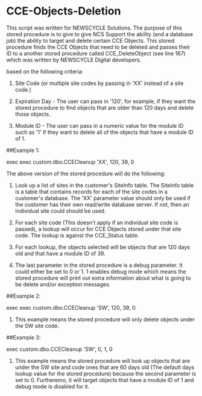 # CCE-Objects-Deletion

This script was written for NEWSCYCLE Solutions. The purpose of this stored procedure is to give to give NCS Support the ability (and a database job) the ability to target and delete certain CCE Objects. This stored procedure finds the CCE Objects that need to be deleted and passes their ID to a another stored procedure called CCE_DeleteObject (see line 167) which was written by NEWSCYCLE Digital developers. 

 based on the following criteria:

1. Site Code (or multiple site codes by passing in 'XX' instead of a site code.)

2. Expiration Day - The user can pass in '120', for example, if they want the stored procedure to find objects that are older than 120 days and delete those objects.

3. Module ID - The user can pass in a numeric value for the module ID such as '1' if they want to delete all of the objects that have a module ID of 1.

##Example 1:  

exec exec custom.dbo.CCECleanup 'XX', 120, 39, 0

The above version of the stored procedure will do the following:

 1. Look up a list of sites in the customer's SiteInfo table. The SiteInfo  table is a table that contains records for each of the site codes in a customer's database. The 'XX' parameter value should only be used if the customer has their own read/write database server. If not, then an individual site could should be used.

 2. For each site code (This doesn't apply if an individual site code is passed), a lookup will occur for CCE Objects stored under that site code. The lookup is against the CCE_Status table.

 3. For each lookup, the objects selected will be objects that are 120 days old and that have a module ID of 39.

 4. The last parameter in the stored procedure is a debug parameter. It could either be set to 0 or 1. 1 enables debug mode which means the stored procedure will print out extra information about what is going to be delete and/or exception messages.


##Example 2: 

exec exec custom.dbo.CCECleanup 'SW', 120, 39, 0

1. This example means the stored procedure will only delete objects under the SW site code. 


##Example 3: 

exec custom.dbo.CCECleanup 'SW', 0, 1, 0

1. This example means the stored procedure will look up objects that are under the SW site and code ones that are 60 days old (The default days lookup value for the stored procedure) because the second parameter is set to 0. Furtheremo, it will target objects that have a module ID of 1 and debug mode is disabled for it. 

